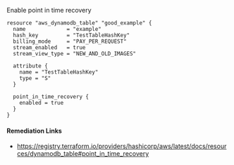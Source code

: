 
Enable point in time recovery

```hcl
resource "aws_dynamodb_table" "good_example" {
  name             = "example"
  hash_key         = "TestTableHashKey"
  billing_mode     = "PAY_PER_REQUEST"
  stream_enabled   = true
  stream_view_type = "NEW_AND_OLD_IMAGES"
  
  attribute {
    name = "TestTableHashKey"
    type = "S"
  }
  
  point_in_time_recovery {
    enabled = true
  }
}
```

#### Remediation Links
 - https://registry.terraform.io/providers/hashicorp/aws/latest/docs/resources/dynamodb_table#point_in_time_recovery
        